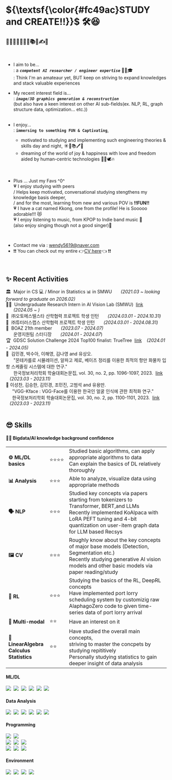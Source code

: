 <!-- ![header](https://capsule-render.vercel.app/api?type=waving&color=FFa9a0&height=150&section=header&text=🍑(˶ˆᗜˆ˵)🍑&fontColor=FFFFFF&fontSize=40&&&animation=twinkling) -->
<!-- https://simpleicons.org/?q=react -->

<!--
<div align="center">
 <img src="https://github.com/yulleta/yulleta/assets/81565724/b8053488-8890-4c91-b890-f189fd8ccb25" width="150" height="150" alt="코딩베리 프사" />
</div>
-->


<h1 align="left" >
 ${\textsf{\color{#fc49ac}STUDY and CREATE!!}}$	🛠️😆
</h1>

<h3 align="left">
🤩💫🎈✨🧠🚩📂📚🎨✍💡 <br/>
</h3>
<br/>

 - I aim to be...<br/>
   : a <strong><em>`competent AI researcher / engineer expertise`</em></strong> 👩‍💻🎓<br/>
   : Think I'm an amateaur yet, BUT keep on striving to expand knowledges and stack valuable experiences
 - My recent interest field is...<br/>
   : <strong><em>`image/3D graphics generation & reconstruction`</em></strong> <br/>
 (but also have a keen interest on other AI sub-fields(ex. NLP, RL, graph structure data, optimization... etc.)) <br/><br/>
 
 - I enjoy...<br/>
   : <strong>`immersing to something FUN & Captivating`</strong>, <br/>
   - motivated to studying and implementing such engineering theories & skills day and night, ☀️🌙📚🖊️🤩 <br/>
   - dreaming of the world of joy & happiness with love and freedom aided by human-centric technologies 🤍💞🕊️🔥<br/>
   
  <br/>

- Plus ... Just my Favs ^0^<br/>
 💗 I enjoy studying with peers <br/>
 / Helps keep motivated, conversational studying stengthens my knowledge basis deeper, <br/>
 / and for the most, learning from new and various POV is <strong>!!FUN!!</strong> <br/>
 💗 I have a cat named Kkong, one from the profile! He is Sooooo adorable!!! 😻 <br/>
 💗 I enjoy listening to music, from KPOP to Indie band music 🎵 <br/>
 (also enjoy singing though not a good singer)🎤

<br/>

 - Contact me via : wendy5619@naver.com<br/>
 - ❗❗ You can check out my entire 👉<span></span><a href="https://admitted-storm-2c4.notion.site/Minkyung-Kim-a4ad62d44e5f43ca8c564a89d2f9007e?pvs=4">CV here</a>👈 ❗❗<br/>

<br/>

<div align="left">
 <h2>✨ Recent Activities</h2>
 🏛️&nbsp; Major in CS 💻 / Minor in Statistics 📊 in SMWU
 &nbsp;&nbsp;&nbsp;&nbsp;&nbsp;&nbsp;<em>(2021.03 ~ looking forward to graduate on 2026.02)</em> <br/>
 👩‍💻&nbsp; Undergraduate Research Intern in AI Vision Lab (SMWU)
 &nbsp;<span><a href="https://sites.google.com/sookmyung.ac.kr/aiv-lab-smwu/home?authuser=0">link</a></span> 
 &nbsp;&nbsp;&nbsp;&nbsp;&nbsp;&nbsp;<em>(2024.05 ~ )</em> <br/>
 💼&nbsp; ㈜오토메스텔스타 산학협력 프로젝트 학생 인턴 
 &nbsp;&nbsp;&nbsp;&nbsp;&nbsp;&nbsp;<em>(2024.03.01 - 2024.10.31)</em> <br/>
 💼&nbsp; ㈜튜터러스랩스 산학협력 프로젝트 학생 인턴 
 &nbsp;&nbsp;&nbsp;&nbsp;&nbsp;&nbsp;<em>(2024.03.01 - 2024.08.31)</em> <br/>
 🐘&nbsp; BOAZ 21th member 
 &nbsp;&nbsp;&nbsp;&nbsp;&nbsp;&nbsp;<em>(2023.07 - 2024.07)</em> <br/>
 &nbsp;&nbsp;&nbsp;&nbsp;&nbsp;&nbsp;운영지원팀 스터디장 
 &nbsp;&nbsp;&nbsp;&nbsp;&nbsp;&nbsp;<em>(2024.01 - 2024.07</em>) <br/>
 ‭🏆&nbsp; GDSC Solution Challenge 2024 Top100 finalist: TrueTree
 &nbsp;<span><a href="https://github.com/2024-FactChecker-SolutionChallenge">link</a></span>
 &nbsp;&nbsp;&nbsp;<em>(2024.01 - 2024.05)</em><br/>
 📃&nbsp; 김민경, 박수아, 이해영, 김나영 and 유상오. <br/>
 &nbsp;&nbsp;&nbsp;&nbsp;&nbsp;&nbsp;"몬테카를로 시뮬레이션, 알파고 제로, 베이즈 정리를 이용한 최적의 항만 화물차 입항 스케줄링 시스템에 대한 연구." <br/>
 &nbsp;&nbsp;&nbsp;&nbsp;&nbsp;&nbsp;한국정보처리학회 학술대회논문집, vol. 30, no. 2, pp. 1096-1097, 2023.
 &nbsp;<span><a href="https://kiss.kstudy.com/Detail/Ar?key=4059591">link</a></span> 
 &nbsp;&nbsp;&nbsp;<em>(2023.03 - 2023.11)</em><br/>
 📃 이성찬, 김승한, 김민경, 조민진, 고범석 and 유용만. <br/>
  &nbsp;&nbsp;&nbsp;&nbsp;&nbsp;"VGG-Kface : VGG-Face를 이용한 한국인 얼굴 인식에 관한 최적화 연구." <br/>
  &nbsp;&nbsp;&nbsp;&nbsp;&nbsp;한국정보처리학회 학술대회논문집, vol. 30, no. 2, pp. 1100-1101, 2023.
  &nbsp;<span><a href="https://kiss.kstudy.com/Detail/Ar?key=4059593">link</a></span>
  &nbsp;&nbsp;&nbsp;<em>(2023.03 - 2023.11)</em><br/>
</div>

<br/>

<h2 align="left">😎 Skills</h2>
<h4 align="left">👊🏻 Bigdata/AI knowledge background confidence</h4>
 <table>
   <tr>
     <td><strong>⚙️ ML/DL basics</strong></td>
     <td>⭐⭐⭐⭐</td>
     <td>
      Studied basic algorithms, can apply appropriate algorithms to data<br/>
      Can explain the basics of DL relatively thoroughly
     </td>
   </tr>
   <tr>
     <td><strong>📊 Analysis</strong></td>
     <td>⭐⭐⭐</td>
     <td>Able to analyze, visualize data using appropriate methods</td>
   </tr>
   <tr>
     <td><strong>🗣 NLP</strong></td>
     <td>⭐⭐⭐</td>
     <td>
      Studied key concepts via papers starting from tokenizers to Transformer, BERT,and LLMs <br/>
      Recently implemented KoAlpaca with LoRA PEFT tuning and 4-bit quantization on user-item graph data for LLM based Recsys
     </td>
   </tr>
   <tr>
     <td><strong>🖼️ CV</strong></td>
     <td>⭐⭐⭐</td>
     <td>
      Roughly know about the key concepts of major base models (Detection, Segmentation etc.) <br/>
      Recently studying generative AI vision models and other basic models via paper reading/study
     </td>
   </tr>
   <tr>
     <td><strong>🦾 RL</strong></td>
     <td>⭐⭐⭐</td>
     <td>
      Studying the basics of the RL, DeepRL concepts <br/>
      Have implemented port lorry scheduling system by customizig raw AlaphagoZero code to given time-series data of port lorry arrival
     </td>
   </tr>
   <tr>
     <td><strong>🤖 Multi-modal</strong></td>
     <td>⭐⭐</td>
     <td>
      Have an interest on it
     </td>
   </tr>
   <tr>
     <td><strong>📐 LinearAlgebra<br/>Calculus<br/>Statistics</strong></td>
     <td>⭐⭐</td>
     <td>
      Have studied the overall main concepts, <br/>
      striving to master the concpets by studying repititively <br/>
      Personally studying statistics to gain deeper insight of data analysis
     </td>
   </tr>
 </table>

   
<h4 align="left">ML/DL</h4>
<div align="left">
     <img src="https://img.shields.io/badge/scikit--learn-F7931E.svg?style=flat-square&logo=scikit-learn&logoColor=white" />&nbsp;
     <img src="https://img.shields.io/badge/pytorch-EE4C2C.svg?style=flat-square&logo=pytorch&logoColor=white" />&nbsp;
     <img src="https://img.shields.io/badge/tensorflow-FF6F00.svg?style=flat-square&logo=tensorflow&logoColor=white" />&nbsp;
     <img src="https://img.shields.io/badge/keras-D00000.svg?style=flat-square&logo=keras&logoColor=white" />&nbsp;
     <img src="https://img.shields.io/badge/weights%20%26%20biases-FFBE00.svg?style=flat-square&logo=weights-and-biases&logoColor=white" />&nbsp;
     <img src="https://img.shields.io/badge/huggingface-FF9900.svg?style=flat-square&logo=hugging-face&logoColor=white" />&nbsp;
</div>

<h4 align="left">Data Analysis</h4>
<div align="left">
     <img src="https://img.shields.io/badge/numpy-013243.svg?style=flat-square&logo=numpy&logoColor=white" />&nbsp;
     <img src="https://img.shields.io/badge/pandas-150458.svg?style=flat-square&logo=pandas&logoColor=white" />&nbsp;
     <img src="https://img.shields.io/badge/matplotlib-005A9C.svg?style=flat-square&logo=matplotlib&logoColor=white" />&nbsp;
     <img src="https://img.shields.io/badge/seaborn-3776AB.svg?style=flat-square&logo=python&logoColor=white" />&nbsp;
     <img src="https://img.shields.io/badge/selenium-43B02A.svg?style=flat-square&logo=selenium&logoColor=white" />&nbsp;
     <img src="https://img.shields.io/badge/beautifulsoup-FFC300.svg?style=flat-square&logo=python&logoColor=white" />&nbsp;
</div>

<h4 align="left">Programming</h4>
<div align="left">
     <img src="https://img.shields.io/badge/react-20232a.svg?style=flat-square&logo=react&logoColor=61DAFB" />&nbsp;
     <img src="https://img.shields.io/badge/react_native-20232a.svg?style=flat-square&logo=react&logoColor=61DAFB" />&nbsp;<br/>
     <img src="https://img.shields.io/badge/node.js-339933.svg?style=flat-square&logo=nodedotjs&logoColor=white" />&nbsp;
     <img src="https://img.shields.io/badge/django-092E20.svg?style=flat-square&logo=django&logoColor=white" />&nbsp;
     <img src="https://img.shields.io/badge/flask-000000.svg?style=flat-square&logo=flask&logoColor=white" />&nbsp;<br/>
     <img src="https://img.shields.io/badge/python-3776AB.svg?style=flat-square&logo=python&logoColor=white" />&nbsp;
     <img src="https://img.shields.io/badge/java-007396.svg?style=flat-square&logo=java&logoColor=white" />&nbsp;
     <img src="https://img.shields.io/badge/c-A8B9CC.svg?style=flat-square&logo=c&logoColor=white" />&nbsp;
</div>

<h4 align="left">Environment</h4>
<div align="left">
     <img src="https://img.shields.io/badge/ubuntu-E95420.svg?style=flat-square&logo=ubuntu&logoColor=white" />&nbsp;
     <img src="https://img.shields.io/badge/Visual%20Studio%20Code-007ACC.svg?style=flat-square&logo=visual-studio-code&logoColor=white" />&nbsp;
     <img src="https://img.shields.io/badge/Colab-F9AB00.svg?style=flat-square&logo=google-colab&logoColor=white" />&nbsp;
     <img src="https://img.shields.io/badge/IntelliJ-000000.svg?style=flat-square&logo=intellij-idea&logoColor=white" />&nbsp;
</div>


